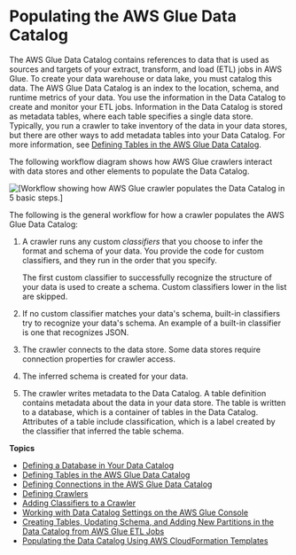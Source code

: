 # Populating the AWS Glue Data Catalog<a name="populate-data-catalog"></a>

The AWS Glue Data Catalog contains references to data that is used as sources and targets of your extract, transform, and load \(ETL\) jobs in AWS Glue\. To create your data warehouse or data lake, you must catalog this data\. The AWS Glue Data Catalog is an index to the location, schema, and runtime metrics of your data\. You use the information in the Data Catalog to create and monitor your ETL jobs\. Information in the Data Catalog is stored as metadata tables, where each table specifies a single data store\. Typically, you run a crawler to take inventory of the data in your data stores, but there are other ways to add metadata tables into your Data Catalog\. For more information, see [Defining Tables in the AWS Glue Data Catalog](tables-described.md)\.

The following workflow diagram shows how AWS Glue crawlers interact with data stores and other elements to populate the Data Catalog\.

![\[Workflow showing how AWS Glue crawler populates the Data Catalog in 5 basic steps.\]](http://docs.aws.amazon.com/glue/latest/dg/images/PopulateCatalog-overview.png)

The following is the general workflow for how a crawler populates the AWS Glue Data Catalog:

1. A crawler runs any custom *classifiers* that you choose to infer the format and schema of your data\. You provide the code for custom classifiers, and they run in the order that you specify\.

   The first custom classifier to successfully recognize the structure of your data is used to create a schema\. Custom classifiers lower in the list are skipped\.

1. If no custom classifier matches your data's schema, built\-in classifiers try to recognize your data's schema\. An example of a built\-in classifier is one that recognizes JSON\.

1. The crawler connects to the data store\. Some data stores require connection properties for crawler access\.

1. The inferred schema is created for your data\.

1. The crawler writes metadata to the Data Catalog\. A table definition contains metadata about the data in your data store\. The table is written to a database, which is a container of tables in the Data Catalog\. Attributes of a table include classification, which is a label created by the classifier that inferred the table schema\.

**Topics**
+ [Defining a Database in Your Data Catalog](define-database.md)
+ [Defining Tables in the AWS Glue Data Catalog](tables-described.md)
+ [Defining Connections in the AWS Glue Data Catalog](populate-add-connection.md)
+ [Defining Crawlers](add-crawler.md)
+ [Adding Classifiers to a Crawler](add-classifier.md)
+ [Working with Data Catalog Settings on the AWS Glue Console](console-data-catalog-settings.md)
+ [Creating Tables, Updating Schema, and Adding New Partitions in the Data Catalog from AWS Glue ETL Jobs](update-from-job.md)
+ [Populating the Data Catalog Using AWS CloudFormation Templates](populate-with-cloudformation-templates.md)